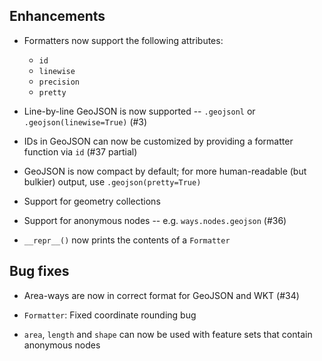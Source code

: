 ## Enhancements

- Formatters now support the following attributes:
 
    - `id`
	- `linewise`
	- `precision`
	- `pretty` 

- Line-by-line GeoJSON is now supported -- `.geojsonl` or `.geojson(linewise=True)` (#3)

- IDs in GeoJSON can now be customized by providing a formatter function
  via `id` (#37 partial)
 
- GeoJSON is now compact by default; for more human-readable (but bulkier) output,
  use `.geojson(pretty=True)` 

- Support for geometry collections

- Support for anonymous nodes -- e.g. `ways.nodes.geojson` (#36)

- `__repr__()` now prints the contents of a `Formatter`

## Bug fixes

- Area-ways are now in correct format for GeoJSON and WKT (#34)

- `Formatter`: Fixed coordinate rounding bug

- `area`, `length` and `shape` can now be used with feature sets 
  that contain anonymous nodes  